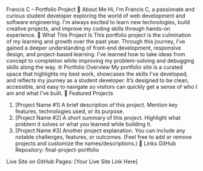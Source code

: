 Francis C – Portfolio Project
👋 About Me
Hi, I'm Francis C, a passionate and curious student developer exploring the world of web development and software engineering. I'm always excited to learn new technologies, build creative projects, and improve my coding skills through hands-on experience.
🧠 What This Project Is
This portfolio project is the culmination of my learning and growth over the past year. Through this journey, I’ve gained a deeper understanding of front-end development, responsive design, and project-based learning. I've learned how to take ideas from concept to completion while improving my problem-solving and debugging skills along the way.
🌐 Portfolio Overview
My portfolio site is a curated space that highlights my best work, showcases the skills I've developed, and reflects my journey as a student developer. It’s designed to be clean, accessible, and easy to navigate so visitors can quickly get a sense of who I am and what I’ve built.
📁 Featured Projects
1. [Project Name #1]
A brief description of this project. Mention key features, technologies used, or its purpose.
2. [Project Name #2]
A short summary of this project. Highlight what problem it solves or what you learned while building it.
3. [Project Name #3]
Another project explanation. You can include any notable challenges, features, or outcomes.
(Feel free to add or remove projects and customize the names/descriptions.)
🔗 Links
GitHub Repository: final-project-portfolio


Live Site on GitHub Pages: [Your Live Site Link Here]


